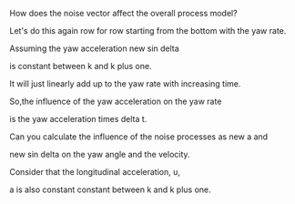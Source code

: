 How does the noise vector affect
the overall process model?

Let's do this again row for row starting
from the bottom with the yaw rate.

Assuming the yaw
acceleration new sin delta

is constant between k and k plus one.

It will just linearly add up to
the yaw rate with increasing time.

So,the influence of the yaw
acceleration on the yaw rate

is the yaw acceleration times delta t.

Can you calculate the influence of
the noise processes as new a and

new sin delta on the yaw angle and
the velocity.

Consider that the longitudinal
acceleration, u,

a is also constant constant
between k and k plus one.
